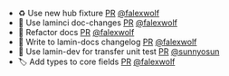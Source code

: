- ♻️ Use new hub fixture [PR](https://github.com/laminlabs/lamindb-setup/pull/789) [@falexwolf](https://github.com/falexwolf)
- 👷 Use laminci doc-changes [PR](https://github.com/laminlabs/lamindb-setup/pull/790) [@falexwolf](https://github.com/falexwolf)
- 📝 Refactor docs [PR](https://github.com/laminlabs/lamindb/pull/1721) [@falexwolf](https://github.com/falexwolf)
- 👷 Write to lamin-docs changelog [PR](https://github.com/laminlabs/lamin-mlops/pull/14) [@falexwolf](https://github.com/falexwolf)
- 👷 Use lamin-dev for transfer unit test [PR](https://github.com/laminlabs/lamindb/pull/1719) [@sunnyosun](https://github.com/sunnyosun)
- 🏷️ Add types to core fields [PR](https://github.com/laminlabs/lamindb/pull/1716) [@falexwolf](https://github.com/falexwolf)
